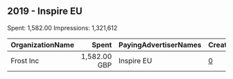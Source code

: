 ## 2019 - Inspire EU 
Spent: 1,582.00
Impressions: 1,321,612

|OrganizationName|Spent|PayingAdvertiserNames|CreativeUrls|Impressions|Genders|AgeBrackets|CountryCodes|BillingAddresses|CandidateBallotInformation|
|:---|---:|:---|:---|---:|:---|:---|:---|:---|:---|
|Frost Inc|1,582.00 GBP|Inspire EU|[0](https://www.snap.com/political-ads/asset/a4940a154cf5eedb6bb319b6dbaa9eb974d8813dd6b7354c1780879c40f5b4f1?mediaType=mp4)|1,321,612||18-24|united kingdom|GB|UK General Election|
